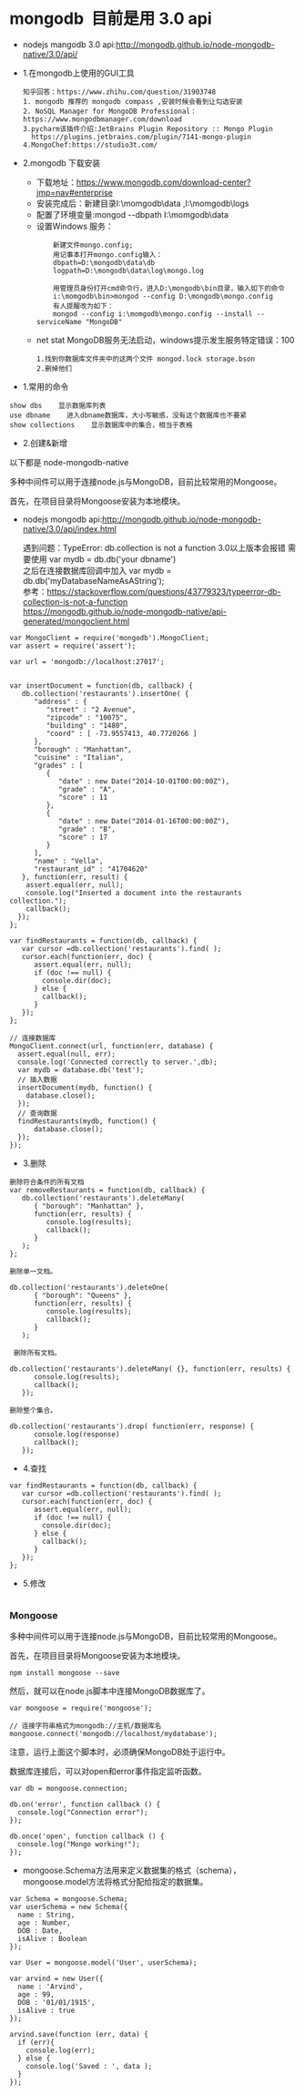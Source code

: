 # mongodb  目前是用 3.0 api

* nodejs mangodb 3.0 api:http://mongodb.github.io/node-mongodb-native/3.0/api/

* 1.在mongodb上使用的GUI工具
  ```
  知乎回答：https://www.zhihu.com/question/31903748
  1. mongodb 推荐的 mongodb compass ,安装时候会看到让勾选安装
  2. NoSQL Manager for MongoDB Professional：https://www.mongodbmanager.com/download
  3.pycharm该插件介绍:JetBrains Plugin Repository :: Mongo Plugin
    https://plugins.jetbrains.com/plugin/7141-mongo-plugin
  4.MongoChef:https://studio3t.com/
  ```
* 2.mongodb 下载安装
  - 下载地址：https://www.mongodb.com/download-center?jmp=nav#enterprise
  - 安装完成后：新建目录I:\momgodb\data ,I:\momgodb\logs  
  - 配置了环境变量:mongod --dbpath I:\momgodb\data  
  - 设置Windows 服务：
    ```
        新建文件mongo.config;
        用记事本打开mongo.config输入：
        dbpath=D:\mongodb\data\db
        logpath=D:\mongodb\data\log\mongo.log 
        
        用管理员身份打开cmd命令行，进入D:\mongodb\bin目录，输入如下的命令
        i:\momgodb\bin>mongod --config D:\mongodb\mongo.config 
        有人提醒改为如下：
        mongod --config i:\momgodb\mongo.config --install --serviceName "MongoDB"
    ```
  - net stat MongoDB服务无法启动，windows提示发生服务特定错误：100
    ```
    1.找到你数据库文件夹中的这两个文件 mongod.lock storage.bson
    2.删掉他们
    ```
* 1.常用的命令
```
show dbs    显示数据库列表
use dbname    进入dbname数据库，大小写敏感，没有这个数据库也不要紧
show collections    显示数据库中的集合，相当于表格
```
* 2.创建&新增

以下都是 node-mongodb-native 

多种中间件可以用于连接node.js与MongoDB，目前比较常用的Mongoose。

首先，在项目目录将Mongoose安装为本地模块。

* nodejs mongodb api:http://mongodb.github.io/node-mongodb-native/3.0/api/index.html

  遇到问题：TypeError: db.collection is not a function  3.0以上版本会报错 需要使用 var mydb = db.db('your dbname')  
  之后在连接数据库回调中加入 var mydb = db.db('myDatabaseNameAsAString');  
  参考：https://stackoverflow.com/questions/43779323/typeerror-db-collection-is-not-a-function  
        https://mongodb.github.io/node-mongodb-native/api-generated/mongoclient.html
```
var MongoClient = require('mongodb').MongoClient;
var assert = require('assert');

var url = 'mongodb://localhost:27017';


var insertDocument = function(db, callback) {
   db.collection('restaurants').insertOne( {
      "address" : {
         "street" : "2 Avenue",
         "zipcode" : "10075",
         "building" : "1480",
         "coord" : [ -73.9557413, 40.7720266 ]
      },
      "borough" : "Manhattan",
      "cuisine" : "Italian",
      "grades" : [
         {
            "date" : new Date("2014-10-01T00:00:00Z"),
            "grade" : "A",
            "score" : 11
         },
         {
            "date" : new Date("2014-01-16T00:00:00Z"),
            "grade" : "B",
            "score" : 17
         }
      ],
      "name" : "Vella",
      "restaurant_id" : "41704620"
   }, function(err, result) {
    assert.equal(err, null);
    console.log("Inserted a document into the restaurants collection.");
    callback();
  });
};

var findRestaurants = function(db, callback) {
   var cursor =db.collection('restaurants').find( );
   cursor.each(function(err, doc) {
      assert.equal(err, null);
      if (doc !== null) {
        console.dir(doc);
      } else {
        callback();
      }
   });
};

// 连接数据库
MongoClient.connect(url, function(err, database) {
  assert.equal(null, err);
  console.log('Connected correctly to server.',db);
  var mydb = database.db('test');
  // 插入数据
  insertDocument(mydb, function() {
    database.close();
  });
  // 查询数据
  findRestaurants(mydb, function() {
      database.close();
  });
});
```
* 3.删除
```
删除符合条件的所有文档
var removeRestaurants = function(db, callback) {
   db.collection('restaurants').deleteMany(
      { "borough": "Manhattan" },
      function(err, results) {
         console.log(results);
         callback();
      }
   );
};

删除单一文档。

db.collection('restaurants').deleteOne(
      { "borough": "Queens" },
      function(err, results) {
         console.log(results);
         callback();
      }
   );
   
 删除所有文档。

db.collection('restaurants').deleteMany( {}, function(err, results) {
      console.log(results);
      callback();
   });

删除整个集合。

db.collection('restaurants').drop( function(err, response) {
      console.log(response)
      callback();
   });
```
* 4.查找
```
var findRestaurants = function(db, callback) {
   var cursor =db.collection('restaurants').find( );
   cursor.each(function(err, doc) {
      assert.equal(err, null);
      if (doc !== null) {
        console.dir(doc);
      } else {
        callback();
      }
   });
};
```
* 5.修改
```

```


### Mongoose
多种中间件可以用于连接node.js与MongoDB，目前比较常用的Mongoose。

首先，在项目目录将Mongoose安装为本地模块。
```
npm install mongoose --save
```

然后，就可以在node.js脚本中连接MongoDB数据库了。
```
var mongoose = require('mongoose');

// 连接字符串格式为mongodb://主机/数据库名
mongoose.connect('mongodb://localhost/mydatabase');
```
注意，运行上面这个脚本时，必须确保MongoDB处于运行中。

数据库连接后，可以对open和error事件指定监听函数。
```
var db = mongoose.connection;

db.on('error', function callback () {
  console.log("Connection error");
});

db.once('open', function callback () {
  console.log("Mongo working!");
});
```
* mongoose.Schema方法用来定义数据集的格式（schema），mongoose.model方法将格式分配给指定的数据集。

```
var Schema = mongoose.Schema;
var userSchema = new Schema({
  name : String,
  age : Number,
  DOB : Date,
  isAlive : Boolean
});

var User = mongoose.model('User', userSchema);

var arvind = new User({
  name : 'Arvind',
  age : 99,
  DOB : '01/01/1915',
  isAlive : true
});

arvind.save(function (err, data) {
  if (err){
    console.log(err);
  } else {
    console.log('Saved : ', data );
  }
});
```
